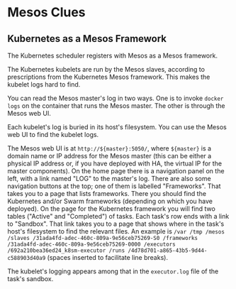# Mesos Clues

## Kubernetes as a Mesos Framework

The Kubernetes scheduler registers with Mesos as a Mesos framework.

The Kubernetes kubelets are run by the Mesos slaves, according to
prescriptions from the Kubernetes Mesos framework.  This makes the kubelet logs
hard to find.

You can read the Mesos master's log in two ways.  One is to invoke
`docker logs` on the container that runs the Mesos master.  The other
is through the Mesos web UI.

Each kubelet's log is buried in its host's filesystem.  You can use
the Mesos web UI to find the kubelet logs.

The Mesos web UI is at `http://${master}:5050/`, where `${master}` is
a domain name or IP address for the Mesos master (this can be either a
physical IP address or, if you have deployed with HA, the virtual IP
for the master components).  On the home page there is a navigation
panel on the left, with a link named "LOG" to the master's log.  There
are also some navigation buttons at the top; one of them is labelled
"Frameworks".  That takes you to a page that lists frameworks.  There
you should find the Kubernetes and/or Swarm frameworks (depending on
which you have deployed).  On the page for the Kubernetes framework
you will find two tables ("Active" and "Completed") of tasks.  Each
task's row ends with a link to "Sandbox".  That link takes you to a
page that shows where in the task's host's filesystem to find the
relevant files.  An example is `/var /tmp /mesos /slaves
/31ada4fd-adec-460c-809a-9e56ceb75269-S0 /frameworks
/31ada4fd-adec-460c-809a-9e56ceb75269-0000 /executors
/692a210bea36ed24_k8sm-executor /runs
/4d78d701-a865-43b5-9d44-c588903d40a9` (spaces inserted to facilitate
line breaks).

The kubelet's logging appears among that in the `executor.log` file of
the task's sandbox.
